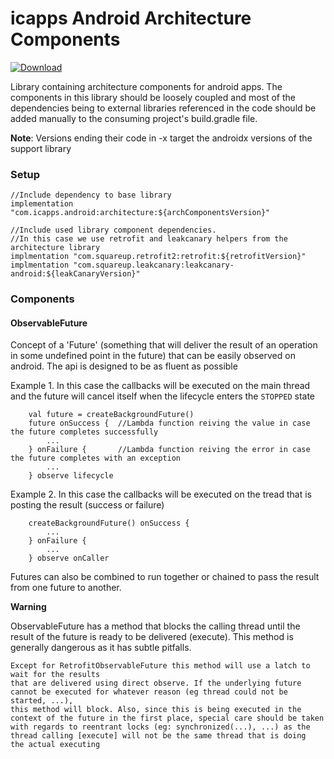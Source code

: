 # icapps Android Architecture Components

[ ![Download](https://api.bintray.com/packages/icapps/maven/icapps-android-architecture/images/download.svg) ](https://bintray.com/icapps/maven/icapps-android-architecture/_latestVersion)

Library containing architecture components for android apps. The components in this library should be loosely coupled and
most of the dependencies being to external libraries referenced in the code should be added manually to the consuming project's 
build.gradle file.

**Note**: Versions ending their code in -x target the androidx versions of the support library


### Setup
```
//Include dependency to base library
implementation "com.icapps.android:architecture:${archComponentsVersion}"

//Include used library component dependencies.
//In this case we use retrofit and leakcanary helpers from the architecture library
implmentation "com.squareup.retrofit2:retrofit:${retrofitVersion}"
implmentation "com.squareup.leakcanary:leakcanary-android:${leakCanaryVersion}"

```


### Components

#### ObservableFuture
Concept of a 'Future' (something that will deliver the result of an operation in some undefined point in the future) that
can be easily observed on android. The api is designed to be as fluent as possible

Example 1. In this case the callbacks will be executed on the main thread and the future will cancel itself when the lifecycle 
enters the `STOPPED` state
```
    val future = createBackgroundFuture()
    future onSuccess {  //Lambda function reiving the value in case the future completes successfully
        ...
    } onFailure {       //Lambda function reiving the error in case the future completes with an exception
        ...
    } observe lifecycle
```

Example 2. In this case the callbacks will be executed on the tread that is posting the result (success or failure)
```
    createBackgroundFuture() onSuccess {
        ...
    } onFailure {
        ...
    } observe onCaller
```

Futures can also be combined to run together or chained to pass the result from one future to another.

**Warning**

ObservableFuture has a method that blocks the calling thread until the result of the future is ready to be delivered (execute).
This method is generally dangerous as it has subtle pitfalls.

```
Except for RetrofitObservableFuture this method will use a latch to wait for the results
that are delivered using direct observe. If the underlying future cannot be executed for whatever reason (eg thread could not be started, ...),
this method will block. Also, since this is being executed in the context of the future in the first place, special care should be taken
with regards to reentrant locks (eg: synchronized(...), ...) as the thread calling [execute] will not be the same thread that is doing
the actual executing
```
